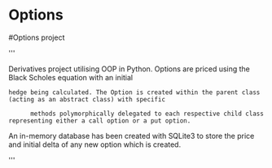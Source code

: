 # Options
#Options project


'''

Derivatives project utilising OOP in Python. Options are priced using the Black Scholes equation with an initial 

    hedge being calculated. The Option is created within the parent class (acting as an abstract class) with specific 

          methods polymorphically delegated to each respective child class representing either a call option or a put option.
          

An in-memory database has been created with SQLite3 to store the price and initial delta of any new option which is created.

'''
